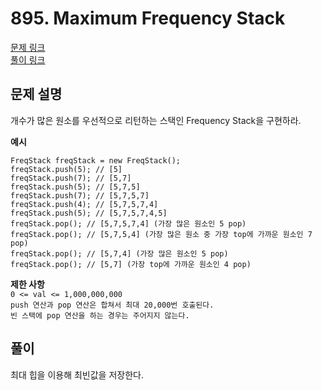 # 895. Maximum Frequency Stack
[문제 링크](https://leetcode.com/problems/maximum-frequency-stack/ )  
[풀이 링크](LC895.java )  

## 문제 설명
개수가 많은 원소를 우선적으로 리턴하는 스택인 Frequency Stack을 구현하라.  

**예시**
```
FreqStack freqStack = new FreqStack();
freqStack.push(5); // [5]
freqStack.push(7); // [5,7]
freqStack.push(5); // [5,7,5]
freqStack.push(7); // [5,7,5,7]
freqStack.push(4); // [5,7,5,7,4]
freqStack.push(5); // [5,7,5,7,4,5]
freqStack.pop(); // [5,7,5,7,4] (가장 많은 원소인 5 pop)
freqStack.pop(); // [5,7,5,4] (가장 많은 원소 중 가장 top에 가까운 원소인 7 pop)
freqStack.pop(); // [5,7,4] (가장 많은 원소인 5 pop)
freqStack.pop(); // [5,7] (가장 top에 가까운 원소인 4 pop)
```

**제한 사항**  
`0 <= val <= 1,000,000,000`  
`push 연산과 pop 연산은 합쳐서 최대 20,000번 호출된다.`  
`빈 스택에 pop 연산을 하는 경우는 주어지지 않는다.`  

## 풀이
최대 힙을 이용해 최빈값을 저장한다.  
